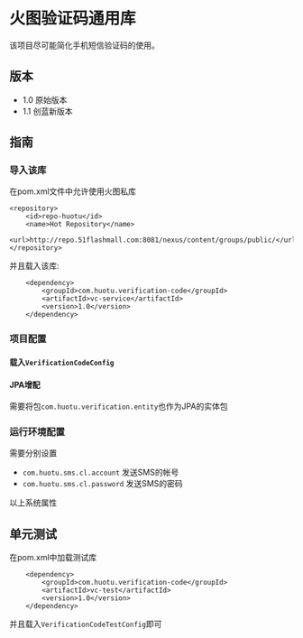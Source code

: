 # 火图验证码通用库
该项目尽可能简化手机短信验证码的使用。

## 版本
* 1.0 原始版本
* 1.1 创蓝新版本

## 指南
### 导入该库
在pom.xml文件中允许使用火图私库

    <repository>
        <id>repo-huotu</id>
        <name>Hot Repository</name>
        <url>http://repo.51flashmall.com:8081/nexus/content/groups/public/</url>
    </repository>

并且载入该库:

		<dependency>
			<groupId>com.huotu.verification-code</groupId>
			<artifactId>vc-service</artifactId>
			<version>1.0</version>
		</dependency>

### 项目配置
#### 载入`VerificationCodeConfig`
#### JPA增配
需要将包`com.huotu.verification.entity`也作为JPA的实体包
### 运行环境配置
需要分别设置
* `com.huotu.sms.cl.account` 发送SMS的帐号
* `com.huotu.sms.cl.password` 发送SMS的密码

以上系统属性

## 单元测试
在pom.xml中加载测试库

        <dependency>
            <groupId>com.huotu.verification-code</groupId>
            <artifactId>vc-test</artifactId>
            <version>1.0</version>
        </dependency>

并且载入`VerificationCodeTestConfig`即可
